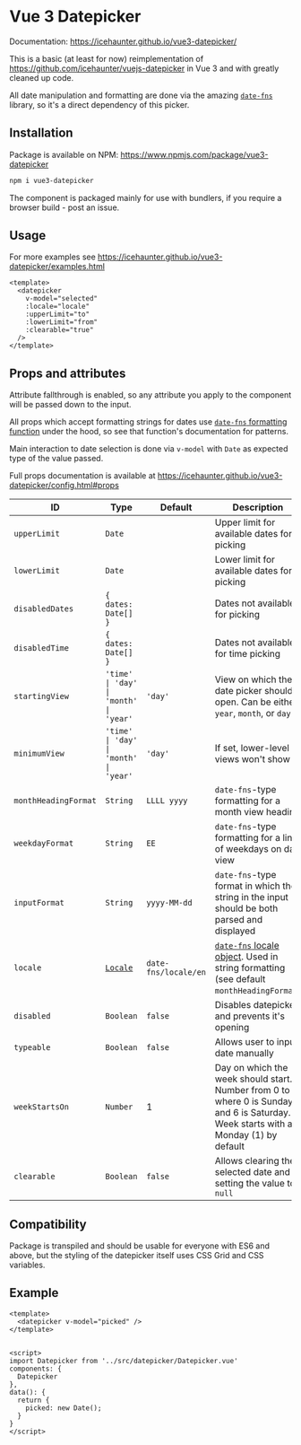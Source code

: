 # Vue 3 Datepicker

Documentation: https://icehaunter.github.io/vue3-datepicker/

This is a basic (at least for now) reimplementation of https://github.com/icehaunter/vuejs-datepicker in Vue 3 and with greatly cleaned up code.

All date manipulation and formatting are done via the amazing [`date-fns`](https://date-fns.org/) library, so it's a direct dependency of this picker.

## Installation

Package is available on NPM: https://www.npmjs.com/package/vue3-datepicker

```sh
npm i vue3-datepicker
```

The component is packaged mainly for use with bundlers, if you require a browser build - post an issue.

## Usage

For more examples see https://icehaunter.github.io/vue3-datepicker/examples.html

```vue
<template>
  <datepicker
    v-model="selected"
    :locale="locale"
    :upperLimit="to"
    :lowerLimit="from"
    :clearable="true"
  />
</template>
```

## Props and attributes
Attribute fallthrough is enabled, so any attribute you apply to the component will be passed down to the input.

All props which accept formatting strings for dates use [`date-fns` formatting function](https://date-fns.org/docs/format) under the hood, so see that function's documentation for patterns.

Main interaction to date selection is done via `v-model` with `Date` as expected type of the value passed.

Full props documentation is available at https://icehaunter.github.io/vue3-datepicker/config.html#props

|ID|Type|Default|Description
|---|---|---|---|
|`upperLimit`|`Date`||Upper limit for available dates for picking|
|`lowerLimit`|`Date`||Lower limit for available dates for picking|
|`disabledDates`|`{ dates: Date[] }`||Dates not available for picking|
|`disabledTime`|`{ dates: Date[] }`||Dates not available for time picking|
|`startingView`| `'time' \| 'day' \| 'month' \| 'year'` | `'day'` |View on which the date picker should open. Can be either `year`, `month`, or `day` |
|`minimumView`| `'time' \| 'day' \| 'month' \| 'year'` | `'day'` |If set, lower-level views won't show |
| `monthHeadingFormat` | `String` | `LLLL yyyy` | `date-fns`-type formatting for a month view heading
| `weekdayFormat` | `String` | `EE` | `date-fns`-type formatting for a line of weekdays on day view
| `inputFormat` | `String` | `yyyy-MM-dd` | `date-fns`-type format in which the string in the input should be both parsed and displayed |
| `locale` | [`Locale`](https://date-fns.org/v2.16.1/docs/I18n#usage) | `date-fns/locale/en` | [`date-fns` locale object](https://date-fns.org/v2.16.1/docs/I18n#usage). Used in string formatting (see default `monthHeadingFormat`)
| `disabled` | `Boolean` | `false` | Disables datepicker and prevents it's opening
| `typeable` | `Boolean` | `false` | Allows user to input date manually
| `weekStartsOn` | `Number` | 1 | Day on which the week should start. Number from 0 to 6, where 0 is Sunday and 6 is Saturday. Week starts with a Monday (1) by default |
| `clearable` | `Boolean` | `false` | Allows clearing the selected date and setting the value to `null` |

## Compatibility

Package is transpiled and should be usable for everyone with ES6 and above, but the styling of the datepicker itself uses CSS Grid and CSS variables.


## Example
```vue
<template>
  <datepicker v-model="picked" />
</template>


<script>
import Datepicker from '../src/datepicker/Datepicker.vue'
components: {
  Datepicker
},
data(): {
  return {
    picked: new Date();
  }
}
</script>
```
